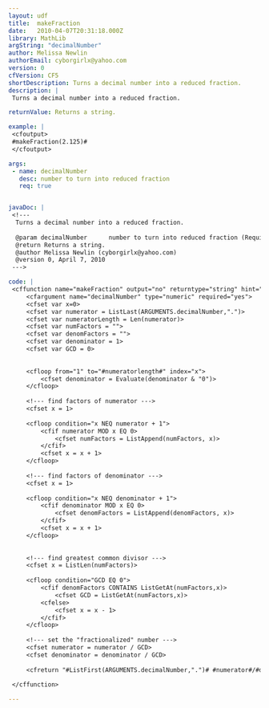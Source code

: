 ```yaml
---
layout: udf
title:  makeFraction
date:   2010-04-07T20:31:18.000Z
library: MathLib
argString: "decimalNumber"
author: Melissa Newlin
authorEmail: cyborgirlx@yahoo.com
version: 0
cfVersion: CF5
shortDescription: Turns a decimal number into a reduced fraction.
description: |
 Turns a decimal number into a reduced fraction.

returnValue: Returns a string.

example: |
 <cfoutput>
 #makeFraction(2.125)#
 </cfoutput>

args:
 - name: decimalNumber
   desc: number to turn into reduced fraction
   req: true


javaDoc: |
 <!---
  Turns a decimal number into a reduced fraction.
  
  @param decimalNumber      number to turn into reduced fraction (Required)
  @return Returns a string. 
  @author Melissa Newlin (cyborgirlx@yahoo.com) 
  @version 0, April 7, 2010 
 --->

code: |
 <cffunction name="makeFraction" output="no" returntype="string" hint="turns a decimal number into a fraction">
     <cfargument name="decimalNumber" type="numeric" required="yes">
     <cfset var x=0>
     <cfset var numerator = ListLast(ARGUMENTS.decimalNumber,".")>
     <cfset var numeratorLength = Len(numerator)>
     <cfset var numFactors = "">
     <cfset var denomFactors = "">
     <cfset var denominator = 1>
     <cfset var GCD = 0>
 
 
     <cfloop from="1" to="#numeratorlength#" index="x">
         <cfset denominator = Evaluate(denominator & "0")>
     </cfloop>
 
     <!--- find factors of numerator --->
     <cfset x = 1>
 
     <cfloop condition="x NEQ numerator + 1">
         <cfif numerator MOD x EQ 0>
             <cfset numFactors = ListAppend(numFactors, x)>
         </cfif>
         <cfset x = x + 1>
     </cfloop>
 
     <!--- find factors of denominator --->
     <cfset x = 1>
 
     <cfloop condition="x NEQ denominator + 1">
         <cfif denominator MOD x EQ 0>
             <cfset denomFactors = ListAppend(denomFactors, x)>
         </cfif>
         <cfset x = x + 1>
     </cfloop>
 
 
     <!--- find greatest common divisor --->
     <cfset x = ListLen(numFactors)>
 
     <cfloop condition="GCD EQ 0">
         <cfif denomFactors CONTAINS ListGetAt(numFactors,x)>
             <cfset GCD = ListGetAt(numFactors,x)>
         <cfelse>
             <cfset x = x - 1>
         </cfif>
     </cfloop>
 
     <!--- set the "fractionalized" number --->
     <cfset numerator = numerator / GCD>
     <cfset denominator = denominator / GCD>
 
     <cfreturn "#ListFirst(ARGUMENTS.decimalNumber,".")# #numerator#/#denominator#">
 
 </cffunction>

---
```


